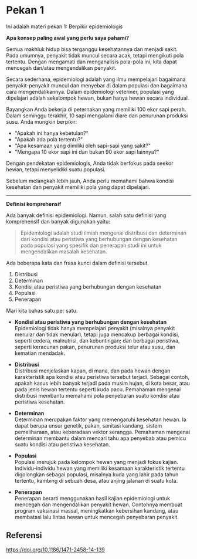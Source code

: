 # Pekan 1

Ini adalah materi pekan 1: Berpikir epidemiologis

**Apa konsep paling awal yang perlu saya pahami?**

Semua makhluk hidup bisa terganggu kesehatannya dan menjadi sakit. Pada umumnya, penyakit tidak muncul secara acak, tetapi mengikuti pola tertentu. Dengan mengamati dan menganalisis pola-pola ini, kita dapat mencegah dan/atau mengendalikan penyakit. 

Secara sederhana, epidemiologi adalah yang ilmu mempelajari bagaimana penyakit-penyakit muncul dan menyebar di dalam populasi dan bagaimana cara mengendalikannya. Dalam epidemiologi veteriner, populasi yang dipelajari adalah sekelompok hewan, bukan hanya hewan secara individual.

Bayangkan Anda bekerja di peternakan yang memiliki 100 ekor sapi perah. Dalam seminggu terakhir, 10 sapi mengalami diare dan penurunan produksi susu. Anda mungkin berpikir:
- "Apakah ini hanya kebetulan?" 
- "Apakah ada pola tertentu?"
- "Apa kesamaan yang dimiliki oleh sapi-sapi yang sakit?"
- "Mengapa 10 ekor sapi ini dan bukan 90 ekor sapi lainnya?"

Dengan pendekatan epidemiologis, Anda tidak berfokus pada seekor hewan, tetapi menyelidiki suatu populasi. 

Sebelum melangkah lebih jauh, Anda perlu memahami bahwa kondisi kesehatan dan penyakit memiliki pola yang dapat dipelajari.

---

**Definisi komprehensif**

Ada banyak definisi epidemiologi. Namun, salah satu definisi yang komprehensif dan banyak digunakan yaitu:

> Epidemiologi adalah studi ilmiah mengenai distribusi dan determinan dari kondisi atau peristiwa yang berhubungan dengan kesehatan pada populasi yang spesifik dan penerapan studi ini untuk mengendalikan masalah kesehatan.

Ada beberapa kata dan frasa kunci dalam definisi tersebut.
1. Distribusi
2. Determinan
3. Kondisi atau peristiwa yang berhubungan dengan kesehatan
4. Populasi
5. Penerapan

Mari kita bahas satu per satu.

- **Kondisi atau peristiwa yang berhubungan dengan kesehatan**<br> 
  Epidemiologi tidak hanya mempelajari penyakit (misalnya penyakit menular dan tidak menular), tetapi juga mencakup berbagai kondisi, seperti cedera, malnutrisi, dan kebuntingan; dan berbagai peristiwa, seperti keracunan pakan, penurunan produksi telur atau susu, dan kematian mendadak.

- **Distribusi**<br>
  Distribusi menjelaskan kapan, di mana, dan pada hewan dengan karakteristik apa kondisi atau peristiwa tersebut terjadi. Sebagai contoh, apakah kasus lebih banyak terjadi pada musim hujan, di kota besar, atau pada jenis hewan tertentu seperti kuda pacu. Pemahaman mengenai distribusi membantu memahami pola penyebaran suatu kondisi atau peristiwa kesehatan.

- **Determinan**<br>
  Determinan merupakan faktor yang memengaruhi kesehatan hewan. Ia dapat berupa unsur genetik, pakan, sanitasi kandang, sistem pemeliharaan, atau keberadaan vektor serangga. Pemahaman mengenai determinan membantu dalam mencari tahu apa penyebab atau pemicu suatu kondisi atau peristiwa kesehatan.

- **Populasi**<br>
  Populasi merujuk pada kelompok hewan yang menjadi fokus kajian. Individu-individu hewan yang memiliki kesamaan karakteristik tertentu digolongkan sebagai populasi, misalnya kuda yang lahir pada tahun tertentu, kambing di sebuah desa, atau anjing jalanan di suatu kota. 

- **Penerapan**<br>
  Penerapan berarti menggunakan hasil kajian epidemiologi untuk mencegah dan mengendalikan penyakit hewan. Contohnya membuat program vaksinasi massal, meningkatkan kebersihan kandang, atau membatasi lalu lintas hewan untuk mencegah penyebaran penyakit.



## Referensi

https://doi.org/10.1186/1471-2458-14-139